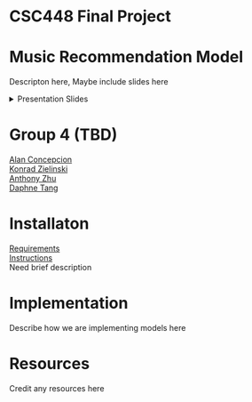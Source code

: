 # CSC448 Final Project
# Music Recommendation Model
Descripton here, Maybe include slides here

<p align="center">
    <details>
        <summary>Presentation Slides</summary>
        <img src="https://github.com/alanc224/CSC448FinalProject/tree/main/Documents/Presentation_Images/1.jpg"/>
        <img src="https://github.com/alanc224/CSC448FinalProject/tree/main/Documents/Presentation_Images/2.jpg"/>
        <img src="https://github.com/alanc224/CSC448FinalProject/tree/main/Documents/Presentation_Images/3.jpg"/>
        <img src="https://github.com/alanc224/CSC448FinalProject/tree/main/Documents/Presentation_Images/4.jpg"/>
        <img src="https://github.com/alanc224/CSC448FinalProject/tree/main/Documents/Presentation_Images/5.jpg"/>
        <img src="https://github.com/alanc224/CSC448FinalProject/tree/main/Documents/Presentation_Images/6.jpg"/>
        <img src="https://github.com/alanc224/CSC448FinalProject/tree/main/Documents/Presentation_Images/7.jpg"/>
        <img src="https://github.com/alanc224/CSC448FinalProject/tree/main/Documents/Presentation_Images/8.jpg"/>
    </details>
</p>

# Group 4 (TBD)
[Alan Concepcion](./Code/Alan_Concepcion/)  
[Konrad Zielinski](./Code/Konrad_Zielinski/)  
[Anthony Zhu](./Code/Anthony_Zhu/)  
[Daphne Tang](./Code/Daphne_Tang/)  
# Installaton
[Requirements](requirements.txt)  
[Instructions](instructions.txt)  
Need brief description
# Implementation
Describe how we are implementing models here
# Resources 
Credit any resources here



